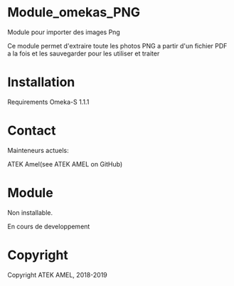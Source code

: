 # Module_omekas_PNG
Module pour importer des images Png 

Ce module permet d'extraire toute les photos PNG a partir d'un fichier PDF a la fois et les sauvegarder pour les utiliser et traiter 

# Installation

Requirements Omeka-S 1.1.1

# Contact


Mainteneurs actuels:

ATEK Amel(see ATEK AMEL on GitHub)

# Module

Non installable.

En cours de developpement 


# Copyright


Copyright ATEK AMEL, 2018-2019

